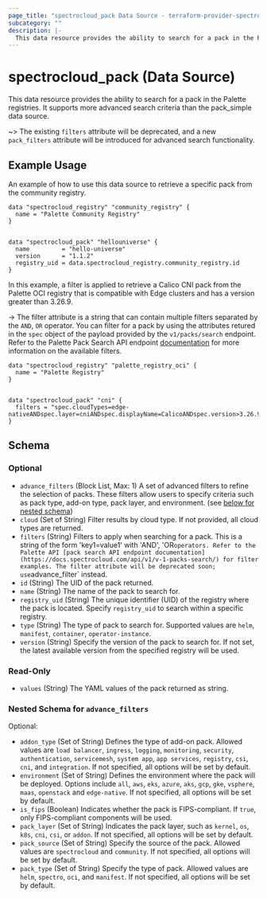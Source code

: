```yaml
---
page_title: "spectrocloud_pack Data Source - terraform-provider-spectrocloud"
subcategory: ""
description: |-
  This data resource provides the ability to search for a pack in the Palette registries. It supports more advanced search criteria than the pack_simple data source.
---
```


# spectrocloud_pack (Data Source)

  This data resource provides the ability to search for a pack in the Palette registries. It supports more advanced search criteria than the pack_simple data source.



~> The existing `filters` attribute will be deprecated, and a new `pack_filters` attribute will be introduced for advanced search functionality.

## Example Usage


An example of how to use this data source to retrieve a specific pack from the community registry.

```hcl
data "spectrocloud_registry" "community_registry" {
  name = "Palette Community Registry"
}


data "spectrocloud_pack" "hellouniverse" {
  name         = "hello-universe"
  version      = "1.1.2"
  registry_uid = data.spectrocloud_registry.community_registry.id
}
```


In this example, a filter is applied to retrieve a Calico CNI pack from the Palette OCI registry that is compatible with Edge clusters and has a version greater than 3.26.9.

-> The filter attribute is a string that can contain multiple filters separated by the `AND`, `OR` operator. You can filter for a pack by using the attributes retured in the `spec` object of the payload provided by the `v1/packs/search` endpoint.
Refer to the Palette Pack Search API endpoint [documentation](https://docs.spectrocloud.com/api/v1/v-1-packs-search/) for more information on the available filters.



```hcl
data "spectrocloud_registry" "palette_registry_oci" {
  name = "Palette Registry"
}


data "spectrocloud_pack" "cni" {
  filters = "spec.cloudTypes=edge-nativeANDspec.layer=cniANDspec.displayName=CalicoANDspec.version>3.26.9ANDspec.registryUid=${data.spectrocloud_registry.palette_registry_oci.id}"
}
```

<!-- schema generated by tfplugindocs -->
## Schema

### Optional

- `advance_filters` (Block List, Max: 1) A set of advanced filters to refine the selection of packs. These filters allow users to specify criteria such as pack type, add-on type, pack layer, and environment. (see [below for nested schema](#nestedblock--advance_filters))
- `cloud` (Set of String) Filter results by cloud type. If not provided, all cloud types are returned.
- `filters` (String) Filters to apply when searching for a pack. This is a string of the form 'key1=value1' with 'AND', 'OR` operators. Refer to the Palette API [pack search API endpoint documentation](https://docs.spectrocloud.com/api/v1/v-1-packs-search/) for filter examples. The filter attribute will be deprecated soon; use `advance_filter` instead.
- `id` (String) The UID of the pack returned.
- `name` (String) The name of the pack to search for.
- `registry_uid` (String) The unique identifier (UID) of the registry where the pack is located. Specify `registry_uid` to search within a specific registry.
- `type` (String) The type of pack to search for. Supported values are `helm`, `manifest`, `container`, `operator-instance`.
- `version` (String) Specify the version of the pack to search for. If not set, the latest available version from the specified registry will be used.

### Read-Only

- `values` (String) The YAML values of the pack returned as string.

<a id="nestedblock--advance_filters"></a>
### Nested Schema for `advance_filters`

Optional:

- `addon_type` (Set of String) Defines the type of add-on pack. Allowed values are `load balancer`, `ingress`, `logging`, `monitoring`, `security`, `authentication`, `servicemesh`, `system app`, `app services`, `registry`, `csi`, `cni`, and `integration`. If not specified, all options will be set by default.
- `environment` (Set of String) Defines the environment where the pack will be deployed. Options include `all`, `aws`, `eks`, `azure`, `aks`, `gcp`, `gke`, `vsphere`, `maas`, `openstack` and `edge-native`. If not specified, all options will be set by default.
- `is_fips` (Boolean) Indicates whether the pack is FIPS-compliant. If `true`, only FIPS-compliant components will be used.
- `pack_layer` (Set of String) Indicates the pack layer, such as `kernel`, `os`, `k8s`, `cni`, `csi`, or `addon`. If not specified, all options will be set by default.
- `pack_source` (Set of String) Specify the source of the pack. Allowed values are `spectrocloud` and `community`. If not specified, all options will be set by default.
- `pack_type` (Set of String) Specify the type of pack. Allowed values are `helm`, `spectro`, `oci`, and `manifest`. If not specified, all options will be set by default.
